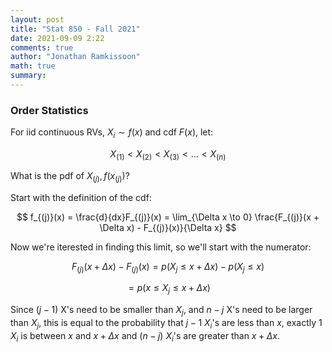 ```yaml
---
layout: post
title: "Stat 850 - Fall 2021"
date: 2021-09-09 2:22
comments: true
author: "Jonathan Ramkissoon"
math: true
summary: 
---
```



### Order Statistics

For iid continuous RVs, $X_i \sim f(x)$ and cdf $F(x)$, let:

$$ X_{(1)} < X_{(2)} < X_{(3)} < ... < X_{(n)} $$

What is the pdf of $X_{(j)}, f(x_{(j)})$?

Start with the definition of the cdf: 

$$ f_{(j)}(x) = \frac{d}{dx}F_{(j)}(x) = \lim_{\Delta x \to 0} \frac{F_{(j)}(x + \Delta x) - F_{(j)}(x)}{\Delta x} $$

Now we're iterested in finding this limit, so we'll start with the numerator:

$$ F_{(j)}(x + \Delta x) - F_{(j)}(x) = p(X_j \le  x + \Delta x) - p(X_j \le x) $$

$$ = p(x \le X_j \le x + \Delta x) $$

Since $(j-1)$ X's need to be smaller than $X_j$, and $n-j$ X's need to be larger than $X_j$, this is equal to the probability that $j-1$ $X_i$'s are less than $x$, exactly 1 $X_i$ is between $x$ and $x + \Delta x$ and $(n-j)$ $X_i$'s are greater than $x + \Delta x$. 